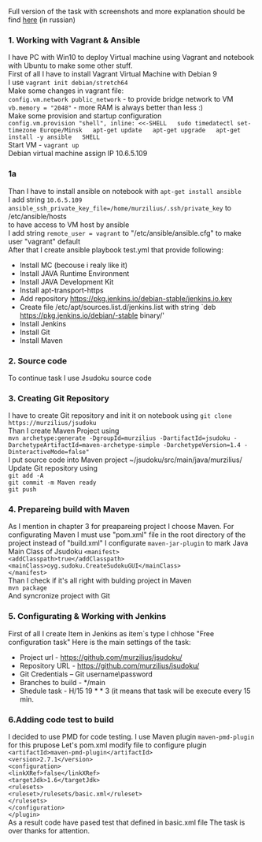 Full version of the task with screenshots and more explanation should be find [here](https://www.dropbox.com/scl/fi/7fxg1qb4n5nrz263xccdg/Epam-Milestones.docx?dl=0&rlkey=8a53tduhj9bxftalpgvq1pssl)  (in russian) 

### 1. Working with Vagrant & Ansible  
I have PC with Win10 to deploy Virtual machine using Vagrant and notebook with Ubuntu to make some other stuff.  
First of all I have to install Vagrant Virtual Machine with Debian 9  
I use `vagrant init debian/stretch64`  
Make some changes in vagrant file:  
`config.vm.network public_network` - to provide bridge network to VM  
`vb.memory = "2048"` - more RAM is always better than less :)  
Make some provision and startup configuration  
`config.vm.provision "shell", inline: <<-SHELL  
     sudo timedatectl set-timezone Europe/Minsk  
     	 apt-get update  
	 apt-get upgrade  
	 apt-get install -y ansible  
	 SHELL`  
Start VM - `vagrant up`  
Debian virtual machine assign IP 10.6.5.109  
### 1a   
Than I have to install ansible on notebook with `apt-get install ansible`  
I add string `10.6.5.109 ansible_ssh_private_key_file=/home/murzilius/.ssh/private_key` to /etc/ansible/hosts  
to have access to VM host by ansible  
I add string `remote_user = vagrant` to "/etc/ansible/ansible.cfg" to make user "vagrant" default  
After that I create ansible playbook test.yml that provide following:  
* Install MC (becouse i realy like it)  
* Install JAVA Runtime Environment  
* Install JAVA Development Kit  
* Install apt-transport-https  
* Add repository https://pkg.jenkins.io/debian-stable/jenkins.io.key  
* Create file /etc/apt/sources.list.d/jenkins.list with string `deb https://pkg.jenkins.io/debian/-stable binary/'  
* Install Jenkins  
* Install Git  
* Install Maven  
### 2. Source code  
To continue task I use Jsudoku source code 
### 3. Creating Git Repository  
I have to create Git repository and init it on notebook using `git clone https://murzilius/jsudoku`  
Than I create Maven Project using  
`mvn archetype:generate -DgroupId=murzilius -DartifactId=jsudoku -DarchetypeArtifactId=maven-archetype-simple -DarchetypeVersion=1.4 -DinteractiveMode=false"`  
I put source code into Maven project ~/jsudoku/src/main/java/murzilius/  
Update Git repository using  
`git add -A`  
`git commit -m Maven ready`  
`git push` 
### 4. Prepareing build with Maven
As I mention in chapter 3 for preapareing project I choose Maven.
For configurating Maven I must use "pom.xml" file in the root directory of the project instead of "build.xml"
I configurate `maven-jar-plugin` to mark Java Main Class of Jsudoku
`<manifest>`  
`<addClasspath>true</addClasspath>`  
`<mainClass>oyg.sudoku.CreateSudokuGUI</mainClass>`  
`</manifest>`  
Than I check if it's all right with bulding project in Maven  
`mvn package`  
And syncronize project with Git
### 5. Configurating & Working with Jenkins
First of all I create Item in Jenkins as item\`s type I chhose "Free configuration task"
Here is the main settings of the task:
* Project url - https://github.com/murzilius/jsudoku/  
* Repository URL - https://github.com/murzilius/jsudoku/  
* Git Credentials – Git username\password  
* Branches to build - \*/main  
* Shedule task - H/15 19 * * 3 (it means that task will be execute every 15 min.
### 6.Adding code test to build
I decided to use PMD for code testing. I use Maven plugin `maven-pmd-plugin` for this prupose
Let\'s pom.xml modify file to configure plugin  
`<artifactId>maven-pmd-plugin</artifactId>`  
`<version>2.7.1</version>`  
`<configuration>`  
`<linkXRef>false</linkXRef>`  
`<targetJdk>1.6</targetJdk>`  
`<rulesets>`  
`<ruleset>/rulesets/basic.xml</ruleset>`  
`</rulesets>`  
`</configuration>`  
`</plugin>`  
As a result code have pased test that defined in basic.xml file
The task is over thanks for attention.













